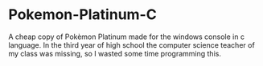 # Pokemon-Platinum-C
A cheap copy of Pokèmon Platinum made for the windows console in c language. In the third year of high school the computer science teacher of my class was missing, so I wasted some time programming this.
